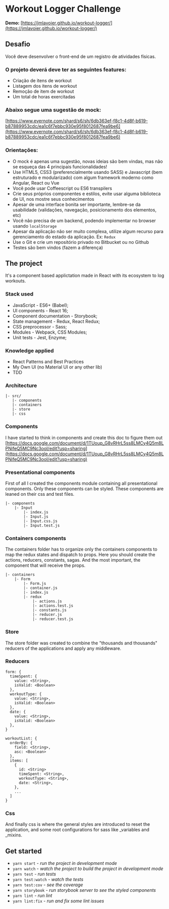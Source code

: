 # Workout Logger Challenge

**Demo:** [https://jmlavoier.github.io/workout-logger/](https://jmlavoier.github.io/workout-logger/)

## Desafio
Você deve desenvolver o front-end de um registro de atividades físicas.

### O projeto deverá deve ter as seguintes features:
- Criação de itens de workout
- Listagem dos itens de workout
- Remoção de item de workout
- Um total de horas exercitadas

### Abaixo segue uma sugestão de mock:
[https://www.evernote.com/shard/s6/sh/6db363ef-f8c1-4d8f-b619-b87889953cdc/ea1c6f7ebbc930e95f8012687fea9be6](https://www.evernote.com/shard/s6/sh/6db363ef-f8c1-4d8f-b619-b87889953cdc/ea1c6f7ebbc930e95f8012687fea9be6)

### Orientações:
- O mock é apenas uma sugestão, novas ideias são bem vindas, mas não se esqueça das 4 principais funcionalidades!
- Use HTML5, CSS3 (preferencialmente usando SASS) e Javascript (bem estruturado e modularizado) com algum framework moderno como Angular, React ou Vue
- Você pode usar Coffeescript ou ES6 transpilers
- Crie seus próprios componentes e estilos, evite usar alguma biblioteca de UI, nos mostre seus conhecimentos
- Apesar de uma interface bonita ser importante, lembre-se da usabilidade (validações, navegação, posicionamento dos elementos, etc)
- Você não precisa de um backend, podendo implementar no browser usando `localStorage`
- Apesar da aplicação não ser muito complexa, utilize algum recurso para gerenciamento do estado da aplicação. Ex: `Redux`
- Use o Git e crie um repositório privado no Bitbucket ou no Github
- Testes são bem vindos (fazem a diferença)

## The project
It's a component based applictation made in React with its ecosystem to log workouts.

### Stack used
- JavaScript - ES6+ (Babel);
- UI components - React 16;
- Component documentation - Storybook;
- State management - Redux, React Redux;
- CSS preprocessor - Sass;
- Modules - Webpack, CSS Modules;
- Unit tests - Jest, Enzyme;

### Knowledge applied 
- React Patterns and Best Practices
- My Own UI (no Material UI or any other lib)
- TDD

### Architecture

```
|- src/
   |- components
   |- containers
   |- store
   |- css
```
### Components
I have started to think in components and create this doc to figure them out [https://docs.google.com/document/d/1TUoup_G8vRHrL5ss8LMCy4Q5m8LPNifeQ5MC9Nc3ooI/edit?usp=sharing](https://docs.google.com/document/d/1TUoup_G8vRHrL5ss8LMCy4Q5m8LPNifeQ5MC9Nc3ooI/edit?usp=sharing)

### Presentational components
First of all I created the components module containing all presentational components. Only these components can be styled. These components are leaned on their css and test files.

```
|- components
    |- Input
        |- index.js
        |- Input.js
        |- Input.css.js
        |- Input.test.js
```

### Containers components
The containers folder has to organize only the containers components to map the redux states and dispatch to props. Here you should create the actions, reducers, constants, sagas. And the most important, the component that will receive the props.

```
|- containers
    |- Form
        |- Form.js
        |- container.js
        |- index.js
        |- redux
            |- actions.js
            |- actions.test.js
            |- constants.js
            |- reducer.js
            |- reducer.test.js
```

### Store
The store folder was created to combine the "thousands and thousands" reducers of the applications and apply any middleware.

### Reducers

```
form: {
  timeSpent: {
    value: <String>,
    isValid: <Boolean>
  },
  workoutType: {
    value: <String>,
    isValid: <Boolean>
  },
  date: {
    value: <String>,
    isValid: <Boolean>
  },
}

workoutList: {
  orderBy: {
    field: <String>,
    asc: <Boolean>
  },
  items: [
    {
      id: <String>
      timeSpent: <String>,
      workoutType: <String>,
      date: <String>,
    },
    ...
  ]
}
```

### Css
And finally css is where the general styles are introduced to reset the application, and some root configurations for sass like _variables and _mixins.

## Get started 
- `yarn start` - *run the project in development mode*
- `yarn watch` - *watch the project to build the project in development mode*
- `yarn test` - *run tests*
- `yarn test:watch` - *watch the tests*
- `yarn test:cov` - *see the coverage*
- `yarn storybook` - *run storybook server to see the styled components*
- `yarn lint` - *run lint*
- `yarn lint:fix` - *run and fix some lint issues*


